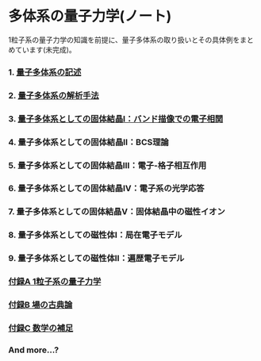 # 多体系の量子力学(ノート)
1粒子系の量子力学の知識を前提に、量子多体系の取り扱いとその具体例をまとめています(未完成)。

### 1. [量子多体系の記述](https://pr440.github.io/manybody-qm/Chap1)

### 2. [量子多体系の解析手法](https://pr440.github.io/manybody-qm/Chap2)

### 3. [量子多体系としての固体結晶Ⅰ：バンド描像での電子相関](https://pr440.github.io/manybody-qm/Chap3)

### 4. 量子多体系としての固体結晶Ⅱ：BCS理論

### 5. 量子多体系としての固体結晶Ⅲ：電子-格子相互作用

### 6. 量子多体系としての固体結晶Ⅳ：電子系の光学応答

### 7. 量子多体系としての固体結晶Ⅴ：固体結晶中の磁性イオン

### 8. 量子多体系としての磁性体Ⅰ：局在電子モデル

### 9. 量子多体系としての磁性体Ⅱ：遍歴電子モデル

### [付録A 1粒子系の量子力学](https://pr440.github.io/manybody-qm/ApdxA)

### [付録B 場の古典論](https://pr440.github.io/manybody-qm/ApdxB)

### [付録C 数学の補足](https://pr440.github.io/manybody-qm/ApdxC)

### And more...?